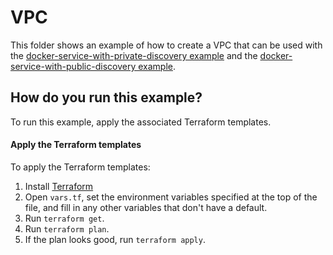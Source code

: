 # VPC 

This folder shows an example of how to create a VPC that can be used with the [docker-service-with-private-discovery
example](/examples/docker-service-with-private-discovery) and the [docker-service-with-public-discovery
example](/examples/docker-service-with-public-discovery).

## How do you run this example?

To run this example, apply the associated Terraform templates.

#### Apply the Terraform templates

To apply the Terraform templates:

1. Install [Terraform](https://www.terraform.io/)
1. Open `vars.tf`, set the environment variables specified at the top of the file, and fill in any other variables that
   don't have a default.
1. Run `terraform get`.
1. Run `terraform plan`.
1. If the plan looks good, run `terraform apply`.
